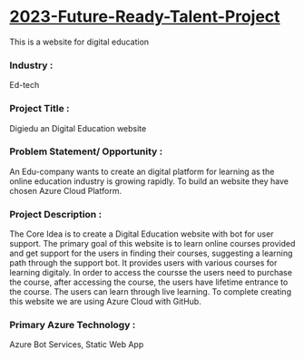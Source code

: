 # <a href="https://aries00021.github.io/2023-Future-Ready-Talent-Project/index.html">2023-Future-Ready-Talent-Project</a>

This is a website for digital education


### Industry :

Ed-tech


### Project Title :

Digiedu an Digital Education website


### Problem Statement/ Opportunity :

An Edu-company wants to create an digital platform for learning as the online education industry is growing rapidly. To build an website they have chosen Azure Cloud Platform.


### Project Description :

The Core Idea is to create a Digital Education website with bot for user support. The primary goal of this website is to learn online courses provided and get support for the users in finding their courses, suggesting a learning path through the support bot. It provides users with various courses for learning digitaly. In order to access the coursse the users need to purchase the course, after accessing the course, the users have lifetime entrance to the course. The users can learn through live learning. To complete creating this website we are using Azure Cloud with GitHub.


### Primary Azure Technology :
Azure Bot Services, Static Web App
